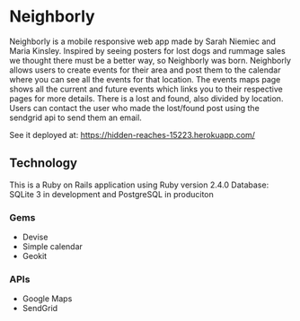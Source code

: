 # Neighborly

Neighborly is a mobile responsive web app made by Sarah Niemiec and Maria Kinsley. Inspired by seeing posters for lost dogs and rummage sales we thought there must be a better way, so Neighborly was born. Neighborly allows users to create events for their area and post them to the calendar where you can see all the events for that location. The events maps page shows all the current and future events which links you to their respective pages for more details. There is a lost and found, also divided by location. Users can contact the user who made the lost/found post using the sendgrid api to send them an email.

See it deployed at: https://hidden-reaches-15223.herokuapp.com/

## Technology

This is a Ruby on Rails application using
Ruby version 2.4.0
Database: SQLite 3 in development and PostgreSQL in produciton

### Gems
* Devise
* Simple calendar
* Geokit

### APIs
* Google Maps
* SendGrid
